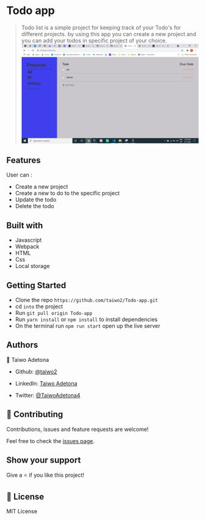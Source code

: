 # Todo app

> Todo list is a simple project for keeping track of your Todo's for different projects. by using this app you can create a new project and you can add your todos in specific project of your choice.
![Todo app](./todo.png)

## Features
 User can :
 - Create a new project
 - Create a new to do to the specific project
 - Update the todo
 - Delete the todo

## Built with
- Javascript
- Webpack
- HTML
- Css
- Local storage

## Getting Started

- Clone the repo `https://github.com/taiwo2/Todo-app.git`
- cd `into` the project
- Run `git pull origin Todo-app`
- Run `yarn install` or `npm install` to install dependencies
- On the terminal run `npm run start` open up the live server



## Authors

👤 Taiwo Adetona

- Github: [@taiwo2](https://github.com/taiwo2)

- LinkedIn: [Taiwo Adetona](https://www.linkedin.com/in/taiwo-adetona/)

- Twitter: [@TaiwoAdetona4](https://twitter.com/TaiwoAdetona4/)

## 🤝 Contributing

Contributions, issues and feature requests are welcome!

Feel free to check the [issues page](issues/).

## Show your support

Give a ⭐️ if you like this project!

## 📝 License

MIT License